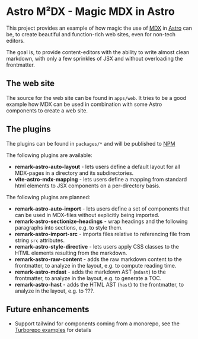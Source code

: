 # Astro M²DX - Magic MDX in Astro

This project provides an example of how magic the use of [MDX](https://mdxjs.com) in [Astro](https://astro.build) can be, to create beautiful and function-rich web sites, even for non-tech editors.

The goal is, to provide content-editors with the ability to write almost clean markdown, with only a few sprinkles of JSX and without overloading the frontmatter.

## The web site

The source for the web site can be found in `apps/web`. It tries to be a good example how MDX can be used in combination with some Astro components to create a web site.

## The plugins

The plugins can be found in `packages/*` and will be published to [NPM](https://www.npmjs.com/org/astro-m2dx)

The following plugins are available:

- **remark-astro-auto-layout** - lets users define a default layout for all MDX-pages in a directory and its subdirectories.
- **vite-astro-mdx-mapping** - lets users define a mapping from standard html elements to JSX components on a per-directory basis.

The following plugins are planned:

- **remark-astro-auto-import** - lets users define a set of components that can be used in MDX-files without explicitly being imported.
- **remark-astro-sectionize-headings** - wrap headings and the following paragraphs into sections, e.g. to style them.
- **remark-astro-import-src** - imports files relative to referencing file from string `src` attributes.
- **remark-astro-style-directive** - lets users apply CSS classes to the HTML elements resulting from the markdown.
- **remark-astro-raw-content** - adds the raw markdown content to the frontmatter, to analyze in the layout, e.g. to compute reading time.
- **remark-astro-mdast** - adds the markdown AST (`mdast`) to the frontmatter, to analyze in the layout, e.g. to generate a TOC.
- **remark-astro-hast** - adds the HTML AST (`hast`) to the frontmatter, to analyze in the layout, e.g. to ???.

## Future enhancements

- Support tailwind for components coming from a monorepo, see the [Turborepo examples](https://github.com/vercel/turborepo/tree/main/examples/with-tailwind) for details
